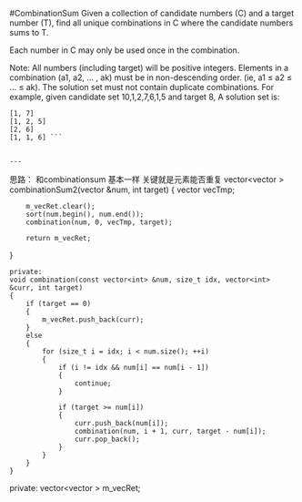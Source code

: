 #CombinationSum
Given a collection of candidate numbers (C) and a target number (T), find all unique combinations in C where the candidate numbers sums to T.

Each number in C may only be used once in the combination.

Note:
All numbers (including target) will be positive integers.
Elements in a combination (a1, a2, … , ak) must be in non-descending order. (ie, a1 ≤ a2 ≤ … ≤ ak).
The solution set must not contain duplicate combinations.
For example, given candidate set 10,1,2,7,6,1,5 and target 8, 
A solution set is: 
```
[1, 7] 
[1, 2, 5] 
[2, 6] 
[1, 1, 6] ```


---
```
思路：
和combinationsum 基本一样 关键就是元素能否重复
vector<vector<int> > combinationSum2(vector<int> &num, int target)
{
        vector<int> vecTmp;
        
        m_vecRet.clear();
        sort(num.begin(), num.end());
        combination(num, 0, vecTmp, target);
        
        return m_vecRet;
}
    
    private:
    void combination(const vector<int> &num, size_t idx, vector<int> &curr, int target)
    {
        if (target == 0)
        {
            m_vecRet.push_back(curr);
        }
        else
        {
            for (size_t i = idx; i < num.size(); ++i)
            {
                if (i != idx && num[i] == num[i - 1])
                {
                    continue;
                }
                
                if (target >= num[i])
                {   
                    curr.push_back(num[i]);
                    combination(num, i + 1, curr, target - num[i]);
                    curr.pop_back();
                }
            }
        }
    }
    
private:
    vector<vector<int> > m_vecRet;
```